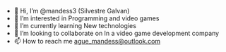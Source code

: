 - 👋 Hi, I’m @mandess3 (Silvestre Galvan)
- 👀 I’m interested in Programming and video games 
- 🌱 I’m currently learning New technologies 
- 💞️ I’m looking to collaborate on In a video game development company
- 📫 How to reach me ague_mandess@outlook.com

<!---
mandess3/mandess3 is a ✨ special ✨ repository because its `README.md` (this file) appears on your GitHub profile.
You can click the Preview link to take a look at your changes.
--->
